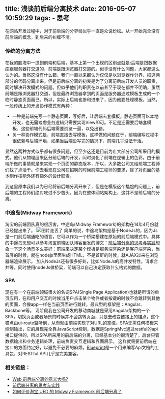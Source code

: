 title: 浅谈前后端分离技术
date: 2016-05-07 10:59:29
tags:
	- 思考
---
在网站开发过程中，对于前后端的分界线似乎一直是众说纷纭。从一开始完全没有前后端的概念，到后来的纠缠不清。

<!-- 写于1月7日 -->

<!-- more -->
### 传统的分离方法
在我的脑海中一提到前端和后端，基本上第一个出现的区别点就是:后端是跟数据库跟服务器打交道的，前端是跟浏览器打交道的。似乎没有什么问题，大家都这么认为的。当然这没有什么错，我们一直以来都认为仅仅是以浏览器作分界，把这两部分的代码分离出来。但是前后端分离的初衷是为了分离前后端开发人员的职责，同时解决开发模式的问题。但似乎他们的职责在以前甚至于现在都并不明确，虽然前端是跟浏览器打交道，但是最终浏览器拿到的页面是服务器通过模板生成的一个临时静态页面而已。所以，实际上后端也掺和进来了，因为他要处理模板。当然，一般传统上的开发协作模式有两种：

* 一种是前端先写一个静态页面，写好后，让后端去套模板。静态页面可以本地开发，也无需考虑业务逻辑只需要实现View即可。不足是还需要后端套模板，这些前端代码后端需要浏览一遍，以免出错。
* 另一种协作模式是，前端直接去写模板，这样做的问题在于，前端编写过程中很依赖与后端环境，如果当后端没写完的情况下，前端几乎没法干活。

显然这两种方式似乎都有很多问题，但至少这还是目前为止大部分公司所采用的模式。他们从物理层来区分前后端的开发，同时淡化了前端在逻辑上的色彩。由于前端所做的事情就是来实现一个页面的静态版本，所以，大多数公司又给前端工程师们找了点活干。你去看现在公司在招聘的时候前端工程师的要求，除了对页面的基本制作技能外还有额外的设计职责。

到这里原本我们以为已经将前后端分离开来了，但是在模版这个尴尬的问题上，前后端的工程师们绝对吃过不少苦头，因为在整体网站架构上，这并不是前后端的分离。

### 中途岛(Midway Framework)
淘宝的前端团队真的很厉害，中途岛(Midway Framework)的架构在14年4月份就已经提出来了。
![图片走丢了](http://7xpp66.com1.z0.glb.clouddn.com/blog/img/T1xW8OFrXkXXXK71TW-590-611.png)
简单的说，中途岛架构是基于NodeJs的，因为Js是一门前后端通吃的语言，它可以作为一个桥梁搭建在原始的前后端模式中。具体的中途岛思想可以参考淘宝前端团队博客里发的博文：[前后端分离的思考与实践](http://ued.taobao.org/blog/2014/04/full-stack-development-with-nodejs/)想象一下这个场景多么美好：前端来决定某个模板是服务端渲染还是客户端渲染，当首屏的时候，就在nodejs里面生成HTML，不是首屏的时候，就AJAX过来在浏览器端渲染展示。
加入NodeJs还有很多好处，比如NodeJs的高并发特性，请求合并等。同时使用nodeJs做桥梁，前端可以自己决定获取什么格式的数据。

### SPA
现在有一个在前端领域很火的名词SPA(Single Page Application)也就是所谓的单页应用，在和用户交互的时候当用户点击某个物件或者按键的时候不会跳转到其他的页面，会像app一样在当前页面进行跳转，最典型的框架是：Angular、Backbone等。
现阶段我在公司开发的移动商城就是采用Angular架构的一个SPA，切换页面或者场景的时候并不会跳转页面，只是去改变链接上的锚点，这个锚点由ui-route监听到，从而就由前端实现了对URL的掌控。SPA无需任何模板来控制输出，它的展现完全靠JavaScript控制，数据是SpringMvc通过restful的api接口提供的，所以SPA所采用的前后端的分离，已经基本分的很清楚了，后台只管数据输出和业务逻辑处理，前端负责交互逻辑和界面展示。
这样就需要前后端在接口的方面约定好，以避免不必要的麻烦。[Blueprint](http://www.tuicool.com/articles/nyEZ7z)是一个用来编写Api文档的工具包，对RESTful API几乎是完美兼容。


### 相关链接：
* [Web 前后端分离的意义大吗?](https://www.zhihu.com/question/28207685)
* [前后端分离的思考与实践](http://ued.taobao.org/blog/2014/04/full-stack-development-with-nodejs/)
* [如何评价淘宝 UED 的 Midway Framework 前后端分离？](https://www.zhihu.com/question/23512853)
